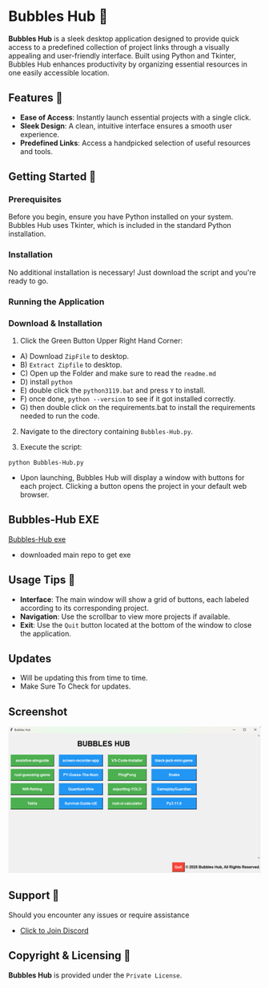 # Bubbles Hub 🚀

**Bubbles Hub** is a sleek desktop application designed to provide quick access to a predefined collection of project links through a visually appealing and user-friendly interface. Built using Python and Tkinter, Bubbles Hub enhances productivity by organizing essential resources in one easily accessible location.

## Features 🌟

- **Ease of Access**: Instantly launch essential projects with a single click.
- **Sleek Design**: A clean, intuitive interface ensures a smooth user experience.
- **Predefined Links**: Access a handpicked selection of useful resources and tools.

## Getting Started 🏁

### Prerequisites

Before you begin, ensure you have Python installed on your system. Bubbles Hub uses Tkinter, which is included in the standard Python installation.

### Installation

No additional installation is necessary! Just download the script and you're ready to go.

### Running the Application

### Download & Installation

1. Click the Green Button Upper Right Hand Corner:
- A) Download `ZipFile` to desktop.
- B) `Extract Zipfile` to desktop.
- C) Open up the Folder and make sure to read the `readme.md`
- D) install `python`
- E) double click the `python3119.bat` and press `Y` to install.
- F) once done, `python --version` to see if it got installed correctly.
- G) then double click on the requirements.bat to install the requirements needed to run the code.

2. Navigate to the directory containing `Bubbles-Hub.py`.

3. Execute the script:
```
python Bubbles-Hub.py
```
- Upon launching, Bubbles Hub will display a window with buttons for each project. Clicking a button opens the project in your default web browser.

## Bubbles-Hub EXE
[Bubbles-Hub exe](https://github.com/KernFerm/Bubbles-Hub/tree/main/Bubbles-Hub)
- downloaded main repo to get exe 

## Usage Tips 📌
- **Interface**: The main window will show a grid of buttons, each labeled according to its corresponding project.
- **Navigation**: Use the scrollbar to view more projects if available.
- **Exit**: Use the `Quit` button located at the bottom of the window to close the application.

## Updates
- Will be updating this from time to time.
- Make Sure To Check for updates.

## Screenshot
![screenshot](https://github.com/KernFerm/Bubbles-Hub/blob/main/Screenshot/Screenshot.png)


## Support 🤝
Should you encounter any issues or require assistance 
- [Click to Join Discord](https://discord.fnbubbles420.org/invite)

## Copyright & Licensing 📜
**Bubbles Hub** is provided under the `Private License`.
